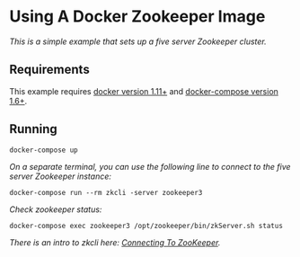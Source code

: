 # Using A Docker Zookeeper Image

_This is a simple example that sets up a five server Zookeeper cluster._

## Requirements

This example requires [docker version 1.11+](https://www.docker.com/) and
[docker-compose version 1.6+](https://docs.docker.com/compose/).

## Running

```shell
docker-compose up
```

_On a separate terminal, you can use the following line to connect to the
five server Zookeeper instance:_

```shell
docker-compose run --rm zkcli -server zookeeper3
```

_Check zookeeper status:_
```shell
docker-compose exec zookeeper3 /opt/zookeeper/bin/zkServer.sh status
```


_There is an intro to zkcli here: [Connecting To
ZooKeeper](https://zookeeper.apache.org/doc/r3.4.8/zookeeperStarted.html#sc_ConnectingToZooKeeper)._
